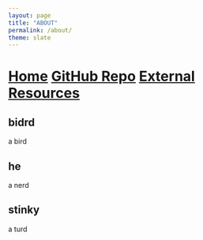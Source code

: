 ```yaml
---
layout: page
title: "ABOUT"
permalink: /about/
theme: slate
---
```


# [Home](/home) [GitHub Repo](https://github.com/olincollege/dress-quest.git) [External Resources](/resources)

## bidrd
a bird

## he
a nerd

## stinky
a turd
